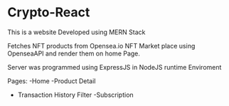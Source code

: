 # Crypto-React

This is a website Developed using MERN Stack

Fetches NFT products from Opensea.io NFT Market place using OpenseaAPI and render them on home Page.

Server was programmed using ExpressJS in NodeJS runtime Enviroment

Pages:
-Home
-Product Detail
  - Transaction History Filter
-Subscription
